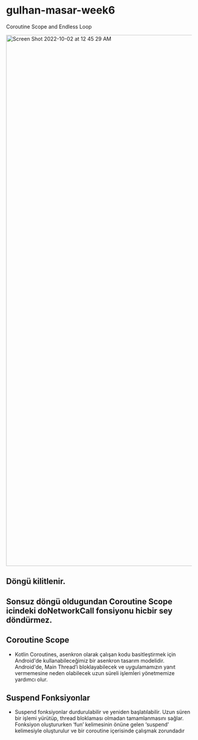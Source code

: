 # gulhan-masar-week6
Coroutine Scope and Endless Loop

<img width="1440" alt="Screen Shot 2022-10-02 at 12 45 29 AM" src="https://user-images.githubusercontent.com/109763090/193430090-8dc04dcc-a259-49de-a357-8fcfa26b5d0b.png">

## Döngü kilitlenir.
## Sonsuz döngü oldugundan Coroutine Scope icindeki doNetworkCall fonsiyonu hicbir sey döndürmez.


## Coroutine Scope 

 * Kotlin Coroutines, asenkron olarak çalışan kodu basitleştirmek için Android'de kullanabileceğimiz bir asenkron tasarım modelidir. Android'de, Main Thread’i  bloklayabilecek ve uygulamamızın yanıt vermemesine neden olabilecek uzun süreli işlemleri yönetmemize yardımcı olur.


## Suspend Fonksiyonlar

* Suspend fonksiyonlar durdurulabilir ve yeniden başlatılabilir. Uzun süren bir işlemi yürütüp, thread bloklaması olmadan tamamlanmasını sağlar. Fonksiyon oluştururken ‘fun’ kelimesinin önüne gelen ‘suspend’ kelimesiyle oluşturulur ve bir coroutine içerisinde çalışmak zorundadır
